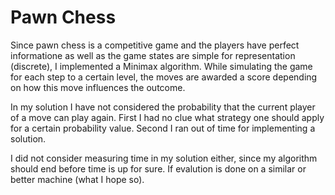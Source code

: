 Pawn Chess
==========

Since pawn chess is a competitive game and the players have perfect informatione as well as the game states are simple for representation (discrete), I implemented a Minimax algorithm.
While simulating the game for each step to a certain level, the moves are awarded a score depending on how this move influences the outcome.

In my solution I have not considered the probability that the current player of a move can play again. First I had no clue what strategy one should apply for a certain probability value. Second I ran out of time for implementing a solution.

I did not consider measuring time in my solution either, since my algorithm should end before time is up for sure. If evalution is done on a similar or better machine (what I hope so).